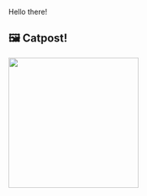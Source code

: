 Hello there!



## 🖼️ Catpost!

<sub>
    <img src="https://cdn2.thecatapi.com/images/0xBYCA-PK.jpg" height="256">
</sub>

